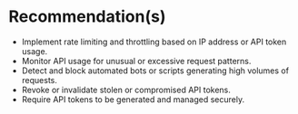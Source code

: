 # Recommendation(s)

- Implement rate limiting and throttling based on IP address or API token usage.
- Monitor API usage for unusual or excessive request patterns.
- Detect and block automated bots or scripts generating high volumes of requests.
- Revoke or invalidate stolen or compromised API tokens.
- Require API tokens to be generated and managed securely.
